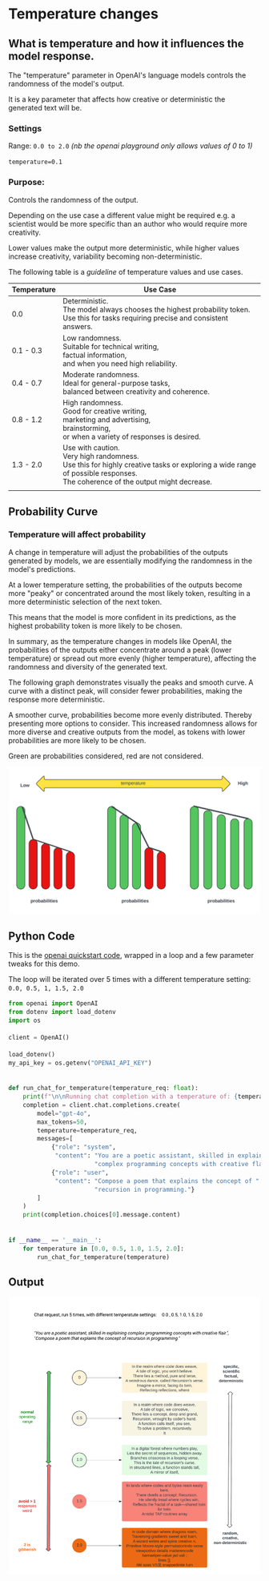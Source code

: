 # Temperature changes
## What is temperature and how it influences the model response.

The "temperature" parameter in OpenAI's language models controls the randomness of the model's output. 

It is a key parameter that affects how creative or deterministic the generated text will be.

### Settings
Range: `0.0 to 2.0` _(nb the openai playground only allows values of 0 to 1)_

`temperature=0.1`

### Purpose: 

Controls the randomness of the output. 

Depending on the use case a different value might be required e.g. a scientist would be more specific than an author who would require more creativity.

Lower values make the output more deterministic, while higher values increase creativity, variability becoming non-deterministic.

The following table is a _guideline_ of temperature values and use cases.

| Temperature | Use Case                                                                                                                                                                               |
|-------------|----------------------------------------------------------------------------------------------------------------------------------------------------------------------------------------|
| 0.0         | Deterministic. <br/>The model always chooses the highest probability token. <br/>Use this for tasks requiring precise and consistent answers.                                          |
| 0.1 - 0.3   | Low randomness. <br/>Suitable for technical writing, <br/>factual information, <br/>and when you need high reliability.                                                                |
| 0.4 - 0.7   | Moderate randomness. <br/>Ideal for general-purpose tasks, <br/>balanced between creativity and coherence.                                                                             |
| 0.8 - 1.2   | High randomness. <br/>Good for creative writing, <br/>marketing and advertising,<br/>brainstorming, <br/>or when a variety of responses is desired.                                    |
| 1.3 - 2.0   | Use with caution. <br/>Very high randomness. <br/>Use this for highly creative tasks or exploring a wide range of possible responses. <br/>The coherence of the output might decrease. |
                                                                                                                              |
## Probability Curve

### Temperature will affect probability

A change in temperature will adjust the probabilities of the outputs generated by models, we are essentially modifying the randomness in the model's predictions. 

At a lower temperature setting, the probabilities of the outputs become more "peaky" or concentrated around the most likely token, resulting in a more deterministic selection of the next token. 

This means that the model is more confident in its predictions, as the highest probability token is more likely to be chosen.



In summary, as the temperature changes in models like OpenAI, the probabilities of the outputs either concentrate around a peak (lower temperature) or spread out more evenly (higher temperature), affecting the randomness and diversity of the generated text.

The following graph demonstrates visually the peaks and smooth curve. 
A curve with a distinct peak, will consider fewer probabilities, making the response more deterministic. 

A smoother curve, probabilities become more evenly distributed. Thereby presenting more options to consider. This increased randomness allows for more diverse and creative outputs from the model, as tokens with lower probabilities are more likely to be chosen.

Green are probabilities considered, red are not considered.

![temperature_bar_chart.png](temperature_bar_chart.png)

## Python Code

This is the [openai quickstart code](https://platform.openai.com/docs/quickstart), wrapped in a loop and a few parameter tweaks for this demo.

The loop will be iterated over 5 times with a different temperature setting: `0.0, 0.5, 1, 1.5, 2.0`



```Python
from openai import OpenAI
from dotenv import load_dotenv
import os

client = OpenAI()

load_dotenv()
my_api_key = os.getenv("OPENAI_API_KEY")


def run_chat_for_temperature(temperature_req: float):
    print(f"\n\nRunning chat completion with a temperature of: {temperature}")
    completion = client.chat.completions.create(
        model="gpt-4o",
        max_tokens=50,
        temperature=temperature_req,
        messages=[
            {"role": "system",
             "content": "You are a poetic assistant, skilled in explaining "
                        "complex programming concepts with creative flair."},
            {"role": "user",
             "content": "Compose a poem that explains the concept of "
                        "recursion in programming."}
        ]
    )
    print(completion.choices[0].message.content)


if __name__ == '__main__':
    for temperature in [0.0, 0.5, 1.0, 1.5, 2.0]:
        run_chat_for_temperature(temperature)

```

## Output
![openai_temperature_change.png](openai_temperature_change.png)
